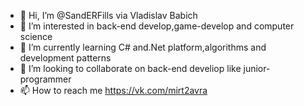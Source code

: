 - 👋 Hi, I’m @SandERFills via Vladislav Babich
- 👀 I’m interested in back-end develop,game-develop and computer science
- 🌱 I’m currently learning C# and.Net platform,algorithms and development patterns 
- 💞️ I’m looking to collaborate on back-end develiop like junior-programmer
- 📫 How to reach me https://vk.com/mirt2avra

<!---
SandERFills/SandERFills is a ✨ special ✨ repository because its `README.md` (this file) appears on your GitHub profile.
You can click the Preview link to take a look at your changes.
--->
